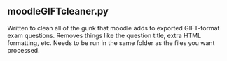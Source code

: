 ## moodleGIFTcleaner.py

Written to clean all of the gunk that moodle adds to exported GIFT-format exam questions. Removes things like the question title, extra HTML formatting, etc. Needs to be run in the same folder as the files you want processed.
